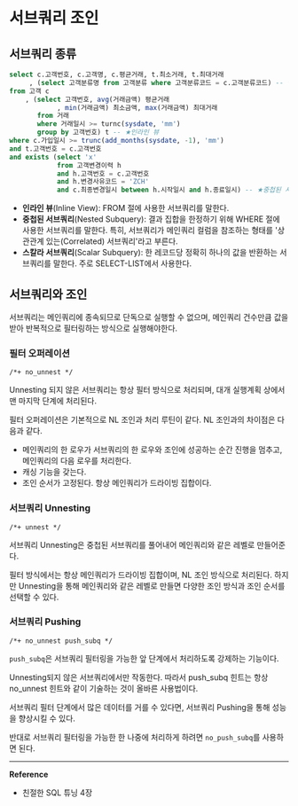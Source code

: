 # 서브쿼리 조인

## 서브쿼리 종류
```sql
select c.고객번호, c.고객명, c.평균거래, t.최소거래, t.최대거래
     , (select 고객분류명 from 고객분류 where 고객분류코드 = c.고객분류코드) -- ★스칼라 서브쿼리
from 고객 c
    , (select 고객번호, avg(거래금액) 평균거래
            , min(거래금액) 최소금액, max(거래금액) 최대거래
       from 거래
       where 거래일시 >= turnc(sysdate, 'mm')
       group by 고객번호) t -- ★인라인 뷰
where c.가입일시 >= trunc(add_months(sysdate, -1), 'mm')
and t.고객번호 = c.고객번호
and exists (select 'x'
            from 고객변경이력 h
            and h.고객번호 = c.고객번호
            and h.변경사유코드 = 'ZCH'
            and c.최종변경일시 between h.시작일시 and h.종료일시) -- ★중첩된 서브쿼리
```

- **인라인 뷰**(Inline View): FROM 절에 사용한 서브쿼리를 말한다.
- **중첩된 서브쿼리**(Nested Subquery): 결과 집합을 한정하기 위해 WHERE 절에 사용한 서브쿼리를 말한다. 특히, 서브쿼리가 메인쿼리 컬럼을 참조하는 형태를 '상관관계 있는(Correlated) 서브쿼리'라고 부른다.
- **스칼라 서브쿼리**(Scalar Subquery): 한 레코드당 정확히 하나의 값을 반환하는 서브쿼리를 말한다. 주로 SELECT-LIST에서 사용한다.

## 서브쿼리와 조인
서브쿼리는 메인쿼리에 종속되므로 단독으로 실행할 수 없으며, 메인쿼리 건수만큼 값을 받아 반복적으로 필터링하는 방식으로 실행해야한다.

### 필터 오퍼레이션
`/*+ no_unnest */`

Unnesting 되지 않은 서브쿼리는 항상 필터 방식으로 처리되며, 대개 실행계획 상에서 맨 마지막 단계에 처리된다.

필터 오퍼레이션은 기본적으로 NL 조인과 처리 루틴이 같다. NL 조인과의 차이점은 다음과 같다.
- 메인쿼리의 한 로우가 서브쿼리의 한 로우와 조인에 성공하는 순간 진행을 멈추고, 메인쿼리의 다음 로우를 처리한다.
- 캐싱 기능을 갖는다.
- 조인 순서가 고정된다. 항상 메인쿼리가 드라이빙 집합이다.

### 서브쿼리 Unnesting
`/*+ unnest */`

서브쿼리 Unnesting은 중첩된 서브쿼리를 풀어내어 메인쿼리와 같은 레벨로 만들어준다.

필터 방식에서는 항상 메인쿼리가 드라이빙 집합이며, NL 조인 방식으로 처리된다.
하지만 Unnesting을 통해 메인쿼리와 같은 레벨로 만들면 다양한 조인 방식과 조인 순서를 선택할 수 있다.

### 서브쿼리 Pushing
`/*+ no_unnest push_subq */`

`push_subq`은 서브쿼리 필터링을 가능한 앞 단계에서 처리하도록 강제하는 기능이다.

Unnesting되지 않은 서브쿼리에서만 작동한다.
따라서 push_subq 힌트는 항상 no_unnest 힌트와 같이 기술하는 것이 올바른 사용법이다.

서브쿼리 필터 단계에서 많은 데이터를 거를 수 있다면, 서브쿼리 Pushing을 통해 성능을 향상시킬 수 있다.

반대로 서브쿼리 필터링을 가능한 한 나중에 처리하게 하려면 `no_push_subq`를 사용하면 된다.

---
**Reference**<br>
- 친절한 SQL 튜닝 4장

